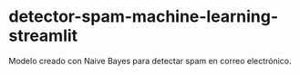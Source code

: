 # detector-spam-machine-learning-streamlit
Modelo creado con Naive Bayes para detectar spam en correo electrónico.
